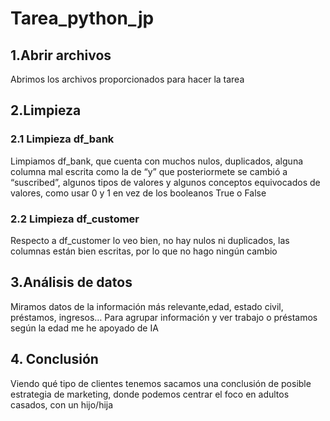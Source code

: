 # Tarea_python_jp

## 1.Abrir archivos
Abrimos los archivos proporcionados para hacer la tarea

## 2.Limpieza
### 2.1 Limpieza df_bank
Limpiamos df_bank, que cuenta con muchos nulos, duplicados, alguna columna mal escrita como la de “y” que posteriormete se cambió a “suscribed”, algunos tipos de valores y algunos conceptos equivocados de valores, como usar 0 y 1 en vez de los booleanos True o False

### 2.2 Limpieza df_customer
Respecto a df_customer lo veo bien, no hay nulos ni duplicados, las columnas están bien escritas, por lo que no hago ningún cambio

## 3.Análisis de datos
Miramos datos de la información más relevante,edad, estado civil, préstamos, ingresos…
Para agrupar información y ver trabajo o préstamos según la edad me he apoyado de IA

## 4. Conclusión
Viendo qué tipo de clientes tenemos sacamos una conclusión de posible estrategia de marketing, donde podemos centrar el foco en adultos casados, con un hijo/hija
